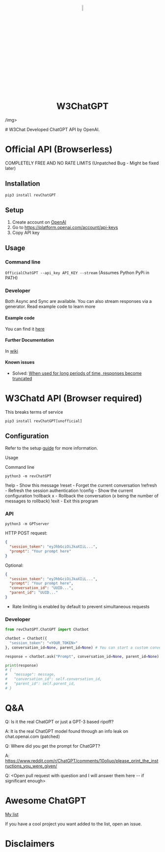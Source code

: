 <p align="center">
  <img src="https://github.com/w3security/w3Chat/blob/main/logo.png?raw=true" width="7%"></img>
  <h1 align="center">W3ChatGPT</h1>/img>
</p>
# W3Chat Developed ChatGPT API by OpenAI.

# Official API (Browserless)

COMPLETELY FREE AND NO RATE LIMITS (Unpatched Bug - Might be fixed later)

</summary>

## Installation

`pip3 install revChatGPT`

## Setup

1. Create account on [OpenAI](https://platform.openai.com/)
2. Go to <https://platform.openai.com/account/api-keys>
3. Copy API key

## Usage

### Command line

`OfficialChatGPT --api_key API_KEY --stream` (Assumes Python PyPi in PATH)

### Developer

</summary>

Both Async and Sync are available. You can also stream responses via a generator. Read example code to learn more

#### Example code

You can find it [here](https://github.com/w3security/W3ChatGPT/blob/main/src/revChatGPT/Official.py#L292-L408)

#### Further Documentation

In [wiki](https://github.com/w3security/W3ChatGPT/wiki/revChatGPT)

#### Known issues

- Solved: [When used for long periods of time, responses become truncated](https://github.com/w3security/W3ChatGPT/issues/519)

# W3Chatd API (Browser required)

This breaks terms of service

</summary>

`pip3 install revChatGPT[unofficial]`

## Configuration

Refer to the setup [guide](https://github.com/w3security/W3ChatGPT/wiki/Setup) for more information.

Usage

Command line

`python3 -m revChatGPT`

!help - Show this message
!reset - Forget the current conversation
!refresh - Refresh the session authentication
!config - Show the current configuration
!rollback x - Rollback the conversation (x being the number of messages to rollback)
!exit - Exit this program

### API

`python3 -m GPTserver`

HTTP POST request:

```json
{
  "session_token": "eyJhbGciOiJkaXIiL...",
  "prompt": "Your prompt here"
}
```

Optional:

```json
{
  "session_token": "eyJhbGciOiJkaXIiL...",
  "prompt": "Your prompt here",
  "conversation_id": "UUID...",
  "parent_id": "UUID..."
}
```

- Rate limiting is enabled by default to prevent simultaneous requests

### Developer

```python
from revChatGPT.ChatGPT import Chatbot

chatbot = Chatbot({
  "session_token": "<YOUR_TOKEN>"
}, conversation_id=None, parent_id=None) # You can start a custom conversation

response = chatbot.ask("Prompt", conversation_id=None, parent_id=None) # You can specify custom conversation and parent ids. Otherwise it uses the saved conversation (yes. conversations are automatically saved)

print(response)
# {
#   "message": message,
#   "conversation_id": self.conversation_id,
#   "parent_id": self.parent_id,
# }
```

</details>

# Q&A

Q: Is it the real ChatGPT or just a GPT-3 based ripoff?

A: It is the real ChatGPT model found through an info leak on chat.openai.com (patched)

Q: Where did you get the prompt for ChatGPT?

A: <https://www.reddit.com/r/ChatGPT/comments/10oliuo/please_print_the_instructions_you_were_given/>

Q: <Open pull request with question and I will answer them here -- if significant enough>

# Awesome ChatGPT

[My list](https://github.com/stars/w3security/lists/awesome-chatgpt)

If you have a cool project you want added to the list, open an issue.

# Disclaimers

